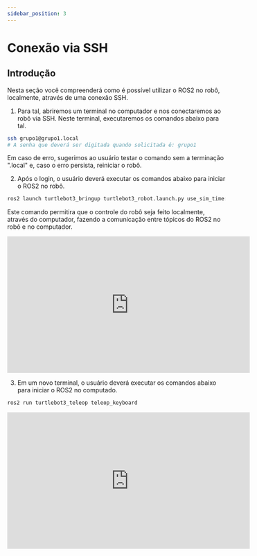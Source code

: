 ```yaml
---
sidebar_position: 3
---
```


# Conexão via SSH 

## Introdução

Nesta seção você compreenderá como é possível utilizar o ROS2 no robô, localmente, através de uma conexão SSH.

1. Para tal, abriremos um terminal no computador e nos conectaremos ao robô via SSH. Neste terminal, executaremos os comandos abaixo para tal.

```bash
ssh grupo1@grupo1.local
# A senha que deverá ser digitada quando solicitada é: grupo1
```

Em caso de erro, sugerimos ao usuário testar o comando sem a terminação ".local" e, caso o erro persista, reiniciar o robô.

2. Após o login, o usuário deverá executar os comandos abaixo para iniciar o ROS2 no robô.

```bash
ros2 launch turtlebot3_bringup turtlebot3_robot.launch.py use_sim_time:=false
```
Este comando permitira que o controle do robô seja feito localmente, através do computador, fazendo a comunicação entre tópicos do ROS2 no robô e no computador. 

<iframe
    width="560"
    height="315"
    src="https://youtube.com/embed/zIDk3Rm953k"
    frameborder="0"
    allow="autoplay; encrypted-media"
    allowfullscreen>
</iframe>

3. Em um novo terminal, o usuário deverá executar os comandos abaixo para iniciar o ROS2 no computado.

```bash
ros2 run turtlebot3_teleop teleop_keyboard
```

<iframe
    width="560"
    height="315"
    src="https://youtube.com/embed/RmAy1_IhhBI"
    frameborder="0"
    allow="autoplay; encrypted-media"
    allowfullscreen>
</iframe>